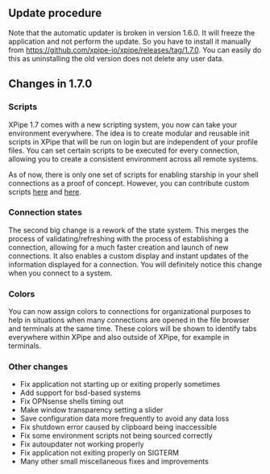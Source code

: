 ## Update procedure

Note that the automatic updater is broken in version 1.6.0. It will freeze the application and not perform the update.
So you have to install it manually from https://github.com/xpipe-io/xpipe/releases/tag/1.7.0. You can easily do this as uninstalling the old version does not delete any user data.

## Changes in 1.7.0

### Scripts

XPipe 1.7 comes with a new scripting system, you now can take your environment everywhere.
The idea is to create modular and reusable init scripts in XPipe that will be run on login but are independent of your profile files.
You can set certain scripts to be executed for every connection, allowing you to create a consistent environment across all remote systems.

As of now, there is only one set of scripts for enabling starship in your shell connections as a proof of concept.
However, you can contribute custom scripts [here](https://github.com/xpipe-io/xpipe/tree/master/ext/base/src/main/java/io/xpipe/ext/base/script/PredefinedScriptStore.java) and [here](https://github.com/xpipe-io/xpipe/tree/master/ext/base/src/main/resources/io/xpipe/ext/base/resources/scripts).

### Connection states

The second big change is a rework of the state system.
This merges the process of validating/refreshing with the process of establishing a connection, allowing for a much faster creation and launch of new connections.
It also enables a custom display and instant updates of the information displayed for a connection.
You will definitely notice this change when you connect to a system.

### Colors

You can now assign colors to connections for organizational purposes to help in situations when many connections are opened in the file browser and terminals at the same time.
These colors will be shown to identify tabs everywhere within XPipe and also outside of XPipe, for example in terminals.

### Other changes

- Fix application not starting up or exiting properly sometimes
- Add support for bsd-based systems
- Fix OPNsense shells timing out
- Make window transparency setting a slider
- Save configuration data more frequently to avoid any data loss
- Fix shutdown error caused by clipboard being inaccessible
- Fix some environment scripts not being sourced correctly
- Fix autoupdater not working properly
- Fix application not exiting properly on SIGTERM
- Many other small miscellaneous fixes and improvements